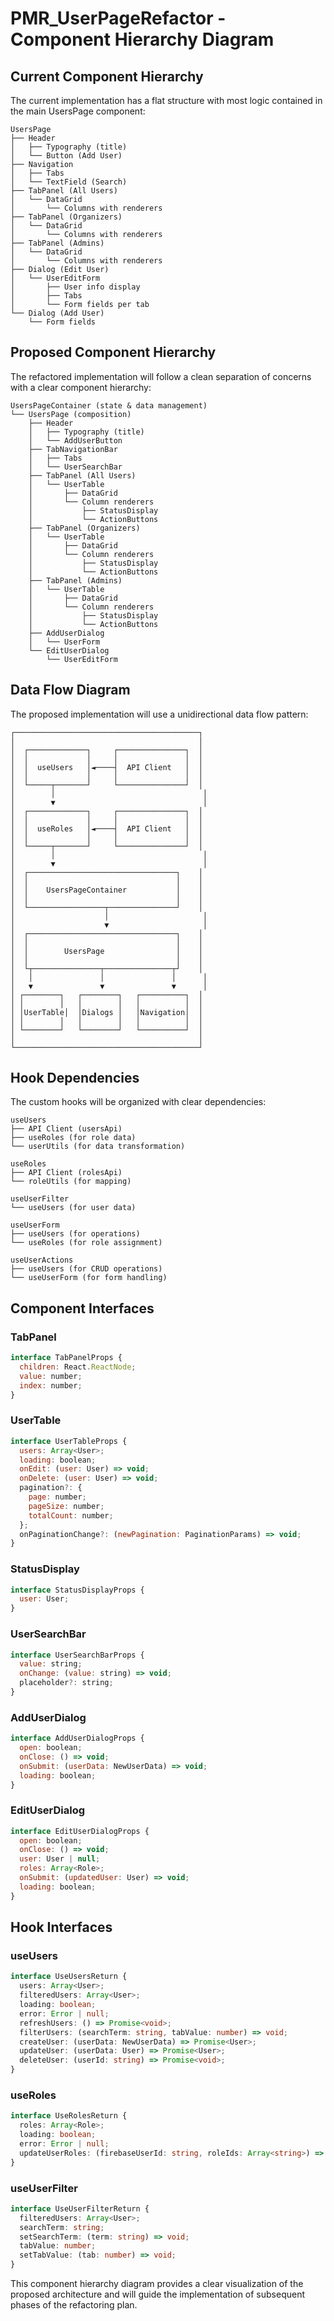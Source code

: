 # PMR_UserPageRefactor - Component Hierarchy Diagram

## Current Component Hierarchy

The current implementation has a flat structure with most logic contained in the main UsersPage component:

```
UsersPage
├── Header
│   ├── Typography (title)
│   └── Button (Add User)
├── Navigation
│   ├── Tabs
│   └── TextField (Search)
├── TabPanel (All Users)
│   └── DataGrid
│       └── Columns with renderers
├── TabPanel (Organizers)
│   └── DataGrid
│       └── Columns with renderers
├── TabPanel (Admins)
│   └── DataGrid
│       └── Columns with renderers
├── Dialog (Edit User)
│   └── UserEditForm
│       ├── User info display
│       ├── Tabs
│       └── Form fields per tab
└── Dialog (Add User)
    └── Form fields
```

## Proposed Component Hierarchy

The refactored implementation will follow a clean separation of concerns with a clear component hierarchy:

```
UsersPageContainer (state & data management)
└── UsersPage (composition)
    ├── Header
    │   ├── Typography (title)
    │   └── AddUserButton
    ├── TabNavigationBar
    │   ├── Tabs
    │   └── UserSearchBar
    ├── TabPanel (All Users)
    │   └── UserTable
    │       ├── DataGrid
    │       └── Column renderers
    │           ├── StatusDisplay
    │           └── ActionButtons
    ├── TabPanel (Organizers)
    │   └── UserTable
    │       ├── DataGrid
    │       └── Column renderers
    │           ├── StatusDisplay
    │           └── ActionButtons
    ├── TabPanel (Admins)
    │   └── UserTable
    │       ├── DataGrid
    │       └── Column renderers
    │           ├── StatusDisplay
    │           └── ActionButtons
    ├── AddUserDialog
    │   └── UserForm
    └── EditUserDialog
        └── UserEditForm
```

## Data Flow Diagram

The proposed implementation will use a unidirectional data flow pattern:

```
┌─────────────────────────────────────────┐
│                                         │
│  ┌─────────────┐     ┌───────────────┐  │
│  │             │     │               │  │
│  │  useUsers   │◄────┤  API Client   │  │
│  │             │     │               │  │
│  └─────┬───────┘     └───────────────┘  │
│        │                                 │
│        ▼                                 │
│  ┌─────────────┐     ┌───────────────┐  │
│  │             │     │               │  │
│  │  useRoles   │◄────┤  API Client   │  │
│  │             │     │               │  │
│  └─────┬───────┘     └───────────────┘  │
│        │                                 │
│        ▼                                 │
│  ┌─────────────────────────────────┐    │
│  │                                 │    │
│  │    UsersPageContainer           │    │
│  │                                 │    │
│  └─────────────────┬───────────────┘    │
│                    │                     │
│                    ▼                     │
│  ┌─────────────────────────────────┐    │
│  │                                 │    │
│  │        UsersPage                │    │
│  │                                 │    │
│  └┬───────────────┬───────────────┬┘    │
│   │               │               │      │
│   ▼               ▼               ▼      │
│ ┌────────┐   ┌────────┐   ┌──────────┐  │
│ │        │   │        │   │          │  │
│ │UserTable│  │Dialogs │   │Navigation│  │
│ │        │   │        │   │          │  │
│ └────────┘   └────────┘   └──────────┘  │
│                                         │
└─────────────────────────────────────────┘
```

## Hook Dependencies

The custom hooks will be organized with clear dependencies:

```
useUsers
├── API Client (usersApi)
├── useRoles (for role data)
└── userUtils (for data transformation)

useRoles
├── API Client (rolesApi)
└── roleUtils (for mapping)

useUserFilter
└── useUsers (for user data)

useUserForm
├── useUsers (for operations)
└── useRoles (for role assignment)

useUserActions
├── useUsers (for CRUD operations)
└── useUserForm (for form handling)
```

## Component Interfaces

### TabPanel
```jsx
interface TabPanelProps {
  children: React.ReactNode;
  value: number;
  index: number;
}
```

### UserTable
```jsx
interface UserTableProps {
  users: Array<User>;
  loading: boolean;
  onEdit: (user: User) => void;
  onDelete: (user: User) => void;
  pagination?: {
    page: number;
    pageSize: number;
    totalCount: number;
  };
  onPaginationChange?: (newPagination: PaginationParams) => void;
}
```

### StatusDisplay
```jsx
interface StatusDisplayProps {
  user: User;
}
```

### UserSearchBar
```jsx
interface UserSearchBarProps {
  value: string;
  onChange: (value: string) => void;
  placeholder?: string;
}
```

### AddUserDialog
```jsx
interface AddUserDialogProps {
  open: boolean;
  onClose: () => void;
  onSubmit: (userData: NewUserData) => void;
  loading: boolean;
}
```

### EditUserDialog
```jsx
interface EditUserDialogProps {
  open: boolean;
  onClose: () => void;
  user: User | null;
  roles: Array<Role>;
  onSubmit: (updatedUser: User) => void;
  loading: boolean;
}
```

## Hook Interfaces

### useUsers
```typescript
interface UseUsersReturn {
  users: Array<User>;
  filteredUsers: Array<User>;
  loading: boolean;
  error: Error | null;
  refreshUsers: () => Promise<void>;
  filterUsers: (searchTerm: string, tabValue: number) => void;
  createUser: (userData: NewUserData) => Promise<User>;
  updateUser: (userData: User) => Promise<User>;
  deleteUser: (userId: string) => Promise<void>;
}
```

### useRoles
```typescript
interface UseRolesReturn {
  roles: Array<Role>;
  loading: boolean;
  error: Error | null;
  updateUserRoles: (firebaseUserId: string, roleIds: Array<string>) => Promise<void>;
}
```

### useUserFilter
```typescript
interface UseUserFilterReturn {
  filteredUsers: Array<User>;
  searchTerm: string;
  setSearchTerm: (term: string) => void;
  tabValue: number;
  setTabValue: (tab: number) => void;
}
```

This component hierarchy diagram provides a clear visualization of the proposed architecture and will guide the implementation of subsequent phases of the refactoring plan.